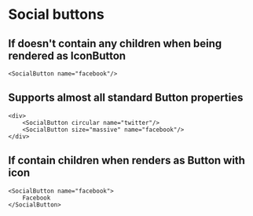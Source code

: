 # Social buttons

## If doesn't contain any children when being rendered as IconButton

    <SocialButton name="facebook"/>

## Supports almost all standard Button properties

    <div>
        <SocialButton circular name="twitter"/>
        <SocialButton size="massive" name="facebook"/>
    </div>

## If contain children when renders as Button with icon

    <SocialButton name="facebook">
        Facebook
    </SocialButton>

